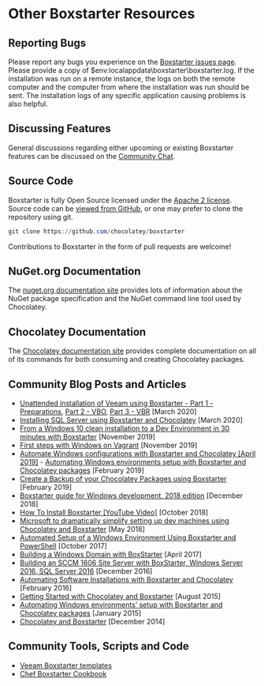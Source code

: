 ﻿---
Order: 120
Title: More Boxstarter Resources
---

# Other Boxstarter Resources

## Reporting Bugs

Please report any bugs you experience on the [Boxstarter issues page](https://github.com/chocolatey/boxstarter/issues). Please provide a copy of $env:localappdata\boxstarter\boxstarter.log. If the installation was run on a remote instance, the logs on both the remote computer and the computer from where the installation was run should be sent. The installation logs of any specific application causing problems is also helpful.

## Discussing Features

General discussions regarding either upcoming or existing Boxstarter features can be discussed on the [Community Chat](https://ch0.co/community).

## Source Code

Boxstarter is fully Open Source licensed under the [Apache 2 license](license). Source code can be [viewed from GitHub](https://github.com/chocolatey/boxstarter), or one may prefer to clone the repository using git.

```powershell
git clone https://github.com/chocolatey/boxstarter
```

Contributions to Boxstarter in the form of pull requests are welcome!

## NuGet.org Documentation

The [nuget.org documentation site](https://docs.nuget.org) provides lots of information about the NuGet package specification and the NuGet command line tool used by Chocolatey.

## Chocolatey Documentation

The [Chocolatey documentation site](https://docs.chocolatey.org) provides complete documentation on all of its commands for both consuming and creating Chocolatey packages.

## Community Blog Posts and Articles

- [Unattended installation of Veeam using Boxstarter - Part 1 - Preparations](https://kevenaar.name/unattended-installation-of-veeam-using-boxstarter-part-1-preparations/), [Part 2 - VBO](https://kevenaar.name/unattended-installation-of-veeam-using-boxstarter-part-2-vbo/), [Part 3 - VBR](https://kevenaar.name/unattended-installation-of-veeam-using-boxstarter-part-3-vbr/) [March 2020]
- [Installing SQL Server using Boxstarter and Chocolatey](https://kevenaar.name/installing-sql-server-using-boxstarter-and-chocolatey/) [March 2020]
- [From a Windows 10 clean installation to a Dev Environment in 30 minutes with Boxstarter](https://dev.to/kasuken/from-a-windows-10-clean-installation-to-a-dev-environment-in-30-minutes-with-boxstarter-41n2) [November 2019]
- [First steps with Windows on Vagrant](https://akrabat.com/first-steps-with-windows-on-vagrant/) [November 2019]
- [Automate Windows configurations with Boxstarter and Chocolatey [April 2019]](https://searchitoperations.techtarget.com/tutorial/Automate-Windows-configurations-with-Boxstarter-and-Chocolatey)
[](https://searchitoperations.techtarget.com/tutorial/Automate-Windows-configurations-with-Boxstarter-and-Chocolatey)- [](https://searchitoperations.techtarget.com/tutorial/Automate-Windows-configurations-with-Boxstarter-and-Chocolatey)[Automating Windows environments setup with Boxstarter and Chocolatey packages](https://www.ghostinthewires.co.uk/automating-windows-environments-setup-with-boxstarter-and-chocolatey-packages/) [February 2019]
- [Create a Backup of your Chocolatey Packages using Boxstarter](https://blog.ansonbiggs.com/create-a-backup-of-your-chocolatey-packages-using-boxstarter/) [February 2019]
- [Boxstarter guide for Windows development, 2018 edition](https://philchuang.com/boxstarter-guide-for-windows-development-2018-edition) [December 2018]
- [How To Install Boxstarter [YouTube Video]](https://www.youtube.com/watch?v=ekM7cJXsHHs) [October 2018]
- [Microsoft to dramatically simplify setting up dev machines using Chocolatey and Boxstarter](https://mspoweruser.com/microsoft-to-dramatically-simplify-setting-up-dev-machines-using-chocolatey-and-boxstarter/) [May 2018]
- [Automated Setup of a Windows Environment Using Boxstarter and PowerShell](https://joshuachini.com/2017/10/27/automated-setup-of-a-windows-environment-using-boxstarter-and-powershell/) [October 2017]
- [Building a Windows Domain with BoxStarter](https://blog.codybunch.com/2017/04/10/Building-a-Windows-Domain-with-PowerShell/) [April 2017]
- [Building an SCCM 1606 Site Server with BoxStarter, Windows Server 2016, SQL Server 2016](https://skatterbrainz.wordpress.com/2016/12/19/building-an-sccm-1606-site-server-with-boxstarter-windows-server-2016-sql-server-2016/) [December 2016]
- [Automating Software Installations with Boxstarter and Chocolatey](https://zimmergren.net/automating-software-installations-with-boxstarter-and-chocolatey/) [February 2016]
- [Getting Started with Chocolatey and Boxstarter](https://xenappblog.com/2015/getting-started-with-chocolatey-and-boxstarter/) [August 2015]
- [Automating Windows environments’ setup with Boxstarter and Chocolatey packages](https://devblogs.microsoft.com/cesardelatorre/automating-windows-environments-setup-with-boxstarter-and-chocolatey-packages/) [January 2015]
- [Chocolatey and Boxstarter](https://www.jamessturtevant.com/posts/Chocolatey-And-Boxstarter/) [December 2014]

## Community Tools, Scripts and Code

- [Veeam Boxstarter templates](https://github.com/mkevenaar/veeam-boxstarter)
- [Chef Boxstarter Cookbook](https://supermarket.chef.io/cookbooks/boxstarter)